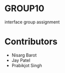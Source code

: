 # GROUP10
interface group assignment 


# Contributors
* Nisarg Barot
* Jay Patel
* Prabikjot Singh
